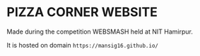 # PIZZA CORNER WEBSITE

Made during the competition WEBSMASH held at NIT Hamirpur. 

It is hosted on domain  `https://mansig16.github.io/`


